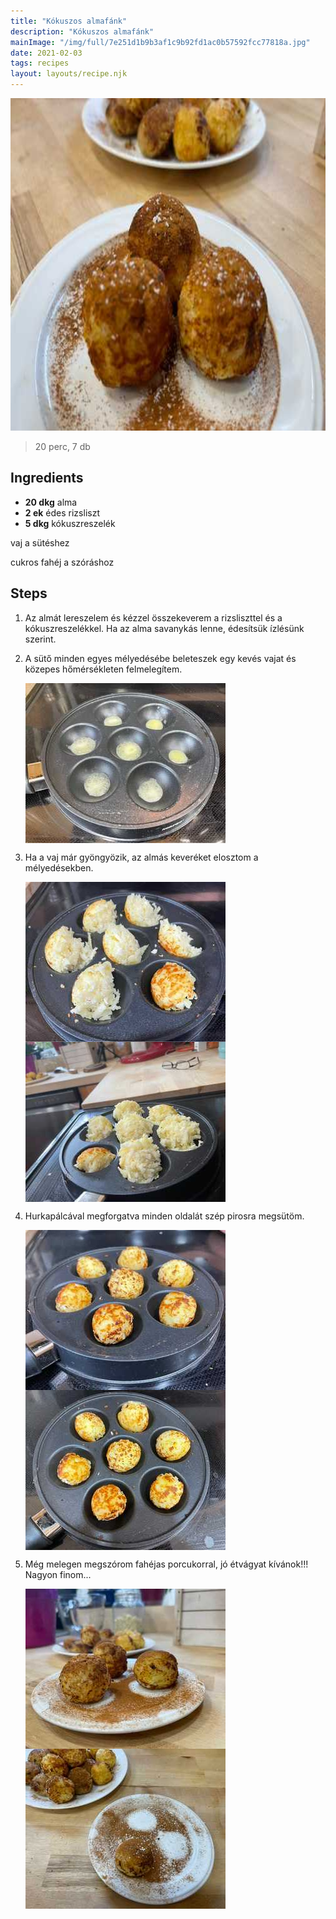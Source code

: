 ```yaml
---
title: "Kókuszos almafánk"
description: "Kókuszos almafánk"
mainImage: "/img/full/7e251d1b9b3af1c9b92fd1ac0b57592fcc77818a.jpg"
date: 2021-02-03
tags: recipes
layout: layouts/recipe.njk
---
```

                            
<p align="center"><a href="https://cookpad.com/hu/receptek/14527682-kokuszos-almafank" rel="Recipe source page"><img width="751" height="532" src="/img/full/7e251d1b9b3af1c9b92fd1ac0b57592fcc77818a.jpg"/></a></p>

> 20 perc, 7 db 

## Ingredients
* **20 dkg** alma
* **2 ek** édes rizsliszt
* **5 dkg** kókuszreszelék

vaj a sütéshez

cukros fahéj a szóráshoz

## Steps

1. Az almát lereszelem és kézzel összekeverem a rizsliszttel és a kókuszreszelékkel. Ha az alma savanykás lenne, édesítsük ízlésünk szerint.
 
    <div style="clear: both"/>

2. A sütő minden egyes mélyedésébe beleteszek egy kevés vajat és közepes hőmérsékleten felmelegítem.
 
    <p><img width="320" height="256" align="left" src="/img/full/10cc931eaab6621749ccf844ef17076c706a467b.jpg"/></p><div style="clear: both"/>

3. Ha a vaj már gyöngyözik, az almás keveréket elosztom a mélyedésekben.
 
    <p><img width="320" height="256" align="left" src="/img/full/88487b7409283d5c1dea9df09a91e9f9a097f287.jpg"/></p><p><img width="320" height="256" align="left" src="/img/full/6590d74161de29e38a9bb6fd368ce04afb03c228.jpg"/></p><div style="clear: both"/>

4. Hurkapálcával megforgatva minden oldalát szép pirosra megsütöm.
 
    <p><img width="320" height="256" align="left" src="/img/full/94b585dcd864d00b34945d6f0257dad3e8f27f14.jpg"/></p><p><img width="320" height="256" align="left" src="/img/full/da15dbea5a2ecaa75601a9690647ad59c5c9a496.jpg"/></p><div style="clear: both"/>

5. Még melegen megszórom fahéjas porcukorral, jó étvágyat kívánok!!! Nagyon finom...
 
    <p><img width="320" height="256" align="left" src="/img/full/a11f554e2ece3e38f9d25c683e58c904c5d8a826.jpg"/></p><p><img width="320" height="256" align="left" src="/img/full/e7c775d1a17c585f1b5e22acc49c9e85bdf06420.jpg"/></p><div style="clear: both"/>

